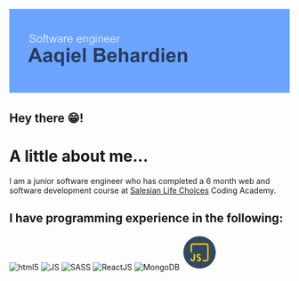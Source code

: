 ![Header](https://github.com/xjr007/xjr007/blob/master/header.png)

## Hey there 😁!

# A little about me...

  I am a junior software engineer who has completed a 6 month web and software development course at [Salesian Life Choices](https://www.lifechoices.co.za/academy/coding) Coding Academy.
  
  ## I have programming experience in the following:
   <img src="https://simpleicons.org/icons/html5.svg" alt="html5" width="50px" height="50px">
  <img src="https://simpleicons.org/icons/javascript.svg" alt="JS" width="50px" height="50px">
  <img src="https://https://simpleicons.org/icons/sass.svg" alt="SASS" width="50px" height="50px">
  <img src="https://simpleicons.org/icons/react.svg" alt="ReactJS" width="50px" height="50px">
  <img src="https://simpleicons.org/icons/mongodb.svg" alt="MongoDB" width="50px" height="50px">
  <svg xmlns="http://www.w3.org/2000/svg" x="0px" y="0px"
width="64" height="64"
viewBox="0 0 172 172"
style=" fill:#000000;"><g fill="none" fill-rule="nonzero" stroke="none" stroke-width="1" stroke-linecap="butt" stroke-linejoin="miter" stroke-miterlimit="10" stroke-dasharray="" stroke-dashoffset="0" font-family="none" font-weight="none" font-size="none" text-anchor="none" style="mix-blend-mode: normal"><path d="M0,172v-172h172v172z" fill="none"></path><path d="M86,164.26c-43.2218,0 -78.26,-35.0382 -78.26,-78.26v0c0,-43.2218 35.0382,-78.26 78.26,-78.26h0c43.2218,0 78.26,35.0382 78.26,78.26v0c0,43.2218 -35.0382,78.26 -78.26,78.26z" fill="#34495e"></path><g fill="#f1c40f"><path d="M53.105,42.14c-6.0127,0 -10.965,4.9523 -10.965,10.965v32.895h7.31v-32.895c0,-2.05754 1.59746,-3.655 3.655,-3.655h65.79c2.05754,0 3.655,1.59746 3.655,3.655v65.79c0,2.05754 -1.59746,3.655 -3.655,3.655h-18.275v7.31h18.275c6.0127,0 10.965,-4.9523 10.965,-10.965v-65.79c0,-6.0127 -4.9523,-10.965 -10.965,-10.965zM56.76,93.31v18.275v7.31c0,2.05754 -1.59746,3.655 -3.655,3.655c-2.05754,0 -3.655,-1.59746 -3.655,-3.655v-3.655h-7.31v3.655c0,6.0127 4.9523,10.965 10.965,10.965c6.0127,0 10.965,-4.9523 10.965,-10.965v-7.31v-18.275zM82.345,93.31c-4.3129,0 -6.83554,1.74309 -8.1952,3.2124c-3.00441,3.23833 -2.77746,7.54792 -2.75553,7.7526c0,5.90648 5.36908,8.57063 9.29455,10.5224c3.11406,1.54241 5.31117,2.73656 5.31117,4.1547c0,0.01463 -0.07036,1.7833 -1.02797,2.75553c-0.21199,0.21199 -0.82146,0.84236 -2.62703,0.84236h-10.29396c0.4386,1.39621 1.13956,2.94513 2.46998,4.29748c1.35235,1.37428 3.81079,3.01252 7.82398,3.01252c4.01319,0 6.4786,-1.64521 7.83826,-3.02679c3.11406,-3.16523 3.11977,-7.51423 3.11246,-7.93821c0,-5.9942 -5.41123,-8.68451 -9.36594,-10.6509c-3.06289,-1.52048 -5.2182,-2.69899 -5.22551,-4.19754c0,-0.01462 -0.06339,-1.65618 0.81381,-2.56992c0.54094,-0.56287 1.49649,-0.85664 2.82691,-0.85664h10.3368c-1.22808,-3.67693 -4.37184,-7.31 -10.3368,-7.31z"></path></g></g></svg>
  
   <!--
![](https://simpleicons.org/icons/html5.svg | width=50)
-->
    




<!--
**xjr007/xjr007** is a ✨ _special_ ✨ repository because its `README.md` (this file) appears on your GitHub profile.

Here are some ideas to get you started:

- 🔭 I’m currently working on ...
- 🌱 I’m currently learning ...
- 👯 I’m looking to collaborate on ...
- 🤔 I’m looking for help with ...
- 💬 Ask me about ...
- 📫 How to reach me: ...
- 😄 Pronouns: ...
- ⚡ Fun fact: ...
-->
